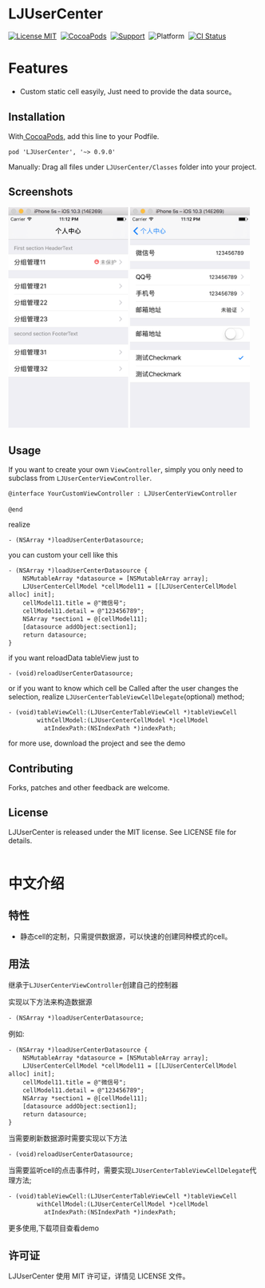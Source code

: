 # LJUserCenter
[![License MIT](https://img.shields.io/badge/license-MIT-green.svg?style=flat)](https://github.com/liuliangju/LJUserCenter/raw/master/LICENSE)&nbsp;
[![CocoaPods](http://img.shields.io/cocoapods/v/LJUserCenter.svg?style=flat)](http://cocoapods.org/?q=LJUserCenter)&nbsp;
[![Support](https://img.shields.io/badge/support-iOS%207%2B%20-blue.svg?style=flat)](https://www.apple.com/nl/ios/)&nbsp;
![Platform](http://cocoapod-badges.herokuapp.com/p/LJUserCenter/badge.png)&nbsp;
[![CI Status](https://travis-ci.org/liuliangju/LJUserCenter.svg?branch=master)](https://travis-ci.org/liuliangju/LJUserCenter)


Features
==============
- Custom static cell easyily, Just need to provide the data source。

## Installation
With[ CocoaPods,](https://cocoapods.org/) add this line to your Podfile.

```
pod 'LJUserCenter', '~> 0.9.0' 
```
Manually:
Drag all files under `LJUserCenter/Classes` folder into your project.

## Screenshots
<img src="https://github.com/liuliangju/LJUserCenter/raw/master/Screenshots/image1.png" width="240"/> <img src="https://github.com/liuliangju/LJUserCenter/raw/master/Screenshots/image2.png" width="240"/>

## Usage

If you want to create your own `ViewController`, simply you only need to subclass from `LJUserCenterViewController`.
```objc
@interface YourCustomViewController : LJUserCenterViewController

@end
```
realize 
```objc
- (NSArray *)loadUserCenterDatasource;
```
you can custom your cell like this
```objc
- (NSArray *)loadUserCenterDatasource {
    NSMutableArray *datasource = [NSMutableArray array];
    LJUserCenterCellModel *cellModel11 = [[LJUserCenterCellModel alloc] init];
    cellModel11.title = @"微信号";
    cellModel11.detail = @"123456789";
    NSArray *section1 = @[cellModel11];
    [datasource addObject:section1];
    return datasource;
}
```
if you want reloadData tableView just to  
``` objc
- (void)reloadUserCenterDatasource;
```
or if you want to know which cell be Called after the user changes the selection, realize `LJUserCenterTableViewCellDelegate`(optional) method;
```objc
- (void)tableViewCell:(LJUserCenterTableViewCell *)tableViewCell 
        withCellModel:(LJUserCenterCellModel *)cellModel 
          atIndexPath:(NSIndexPath *)indexPath;
```
for more use, download the project and see the demo

## Contributing

Forks, patches and other feedback are welcome.

## License

LJUserCenter is released under the MIT license. See LICENSE file for details.<br/><br/>

# 中文介绍

## 特性
- 静态cell的定制，只需提供数据源，可以快速的创建同种模式的cell。

## 用法
继承于`LJUserCenterViewController`创建自己的控制器

实现以下方法来构造数据源

```objc
- (NSArray *)loadUserCenterDatasource;
```
例如:
```objc
- (NSArray *)loadUserCenterDatasource {
    NSMutableArray *datasource = [NSMutableArray array];
    LJUserCenterCellModel *cellModel11 = [[LJUserCenterCellModel alloc] init];
    cellModel11.title = @"微信号";
    cellModel11.detail = @"123456789";
    NSArray *section1 = @[cellModel11];
    [datasource addObject:section1];
    return datasource;
}
```
当需要刷新数据源时需要实现以下方法
``` objc
- (void)reloadUserCenterDatasource;
```

当需要监听cell的点击事件时，需要实现`LJUserCenterTableViewCellDelegate`代理方法;
```objc
- (void)tableViewCell:(LJUserCenterTableViewCell *)tableViewCell 
        withCellModel:(LJUserCenterCellModel *)cellModel 
          atIndexPath:(NSIndexPath *)indexPath;
```
更多使用,下载项目查看demo

## 许可证
LJUserCenter 使用 MIT 许可证，详情见 LICENSE 文件。






